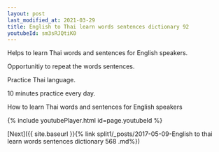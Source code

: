 ```yaml
---
layout: post
last_modified_at: 2021-03-29
title: English to Thai learn words sentences dictionary 92 
youtubeId: sm3sRJQtiK0
---
```

 
 
Helps to learn Thai words and sentences for English speakers.

Opportunitiy to repeat the words sentences. 

Practice Thai language. 
 
10 minutes practice every day. 
 
How to learn Thai words and sentences for English speakers 
 
{% include youtubePlayer.html id=page.youtubeId %}
 
 
[Next]({{ site.baseurl }}{% link  split1/_posts/2017-05-09-English to thai learn words sentences dictionary 568 .md%})
 
